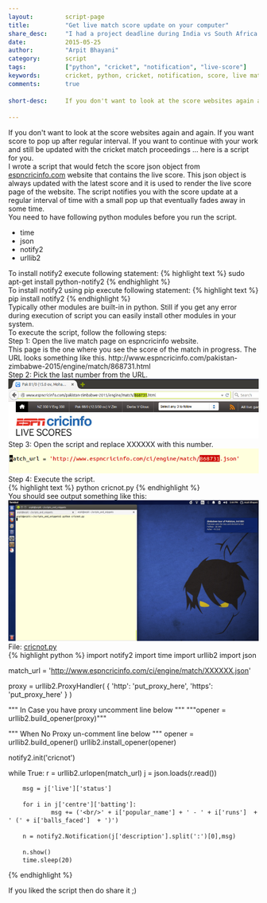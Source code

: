 ```yaml
---
layout:			script-page
title:			"Get live match score update on your computer"
share_desc:		"I had a project deadline during India vs South Africa Cricket World Cup 2015 and didn't had bandwidth to stream it live. I wrote a script that notified me the score regularly ... do check it out!."
date:			2015-05-25
author:			"Arpit Bhayani"
category:		script
tags:			["python", "cricket", "notification", "live-score"]
keywords:		cricket, python, cricket, notification, score, live match
comments:		true

short-desc:		If you don't want to look at the score websites again and again. If you want score to pop up after regular interval. If you want to continue with your work and still be updated with the cricket match proceedings ... heres a script for you.

---
```


<div class="para">
If you don't want to look at the score websites again and again. If you want score to pop up after regular interval. If you want to continue with your work and still be updated with the cricket match proceedings ... here is a script for you.
</div>

<div class="para">
I wrote a script that would fetch the score json object from <a href="http://espncricinfo.com">espncricinfo.com</a> website that contains the live score. This json object is always updated with the latest score and it is used to render the live score page of the website. The script notifies you with the score update at a regular interval of time with a small pop up that eventually fades away in some time.
</div>

<section>
	<div class="para">
	You need to have following python modules before you run the script.
	<ul>
		<li>time</li>
		<li>json</li>
		<li>notify2</li>
		<li>urllib2</li>
	</ul>
	</div>
	<div class="para">
	To install <emphasis class="code">notify2</emphasis> execute following statement:
{% highlight text %}
sudo apt-get install python-notify2
{% endhighlight %}
</div>

<div class="para">
	To install <emphasis class="code">notify2</emphasis> using <emphasis class="code">pip</emphasis> execute following statement:
{% highlight text %}
pip install notify2
{% endhighlight %}
</div>

<div class="para">Typically other modules are built-in in python. Still if you get any error during execution of script you can easily install other modules in your system.</div>
</section>

<section>
	<div class="para">
	To execute the script, follow the following steps:
	</div>
	<div class="para">
		<emphasis class="bold">Step 1:</emphasis> Open the live match page on espncricinfo website.
		<br/>
		This page is the one where you see the score of the match in progress. The URL looks something like this.
		<emphasis class="bold">http://www.espncricinfo.com/pakistan-zimbabwe-2015/engine/match/868731.html</emphasis>
	</div>
	<div class="para">
		<emphasis class="bold">Step 2:</emphasis> Pick the last number from the URL.
		<br/>
		<img class="screenshot" src="/img/script/image01.png" alt="Pick match number from the URL"/><br/>
	</div>
	<div class="para">
		<emphasis class="bold">Step 3:</emphasis> Open the script and replace XXXXXX with this number.
		<br/>
		<img class="screenshot" src="/img/script/image02.png" alt="Replace XXXXXX with 868731"/><br/>
	</div>
	<div class="para">
		<emphasis class="bold">Step 4:</emphasis> Execute the script.
	</div>
{% highlight text %}
python cricnot.py
{% endhighlight %}

<div class="para">
You should see output something like this:
<img class="screenshot" src="/img/script/image03.png" alt="Sample Screenshot"/><br/>
</div>
</section>

<section>
<div class="file-name">
	File: <a href="/files/scripts/cricnot.py">cricnot.py</a>
</div>
{% highlight python %}
import notify2
import time
import urllib2
import json

match_url = 'http://www.espncricinfo.com/ci/engine/match/XXXXXX.json'


proxy = urllib2.ProxyHandler(
        {
                'http': 'put_proxy_here',
                'https': 'put_proxy_here'
        }
)

""" In Case you have proxy uncomment line below """
"""opener = urllib2.build_opener(proxy)"""

""" When No Proxy un-comment line below """
opener = urllib2.build_opener()
urllib2.install_opener(opener)

notify2.init('cricnot')

while True:
        r = urllib2.urlopen(match_url)
        j = json.loads(r.read())

        msg = j['live']['status']

        for i in j['centre']['batting']:
                msg += ('<br/>' + i['popular_name'] + ' - ' + i['runs']  + ' (' + i['balls_faced']  + ')')

        n = notify2.Notification(j['description'].split(':')[0],msg)

        n.show()
        time.sleep(20)


{% endhighlight %}
</section>

<section>
	<div class="para">
		<emphasis class="bold">If you liked the script then do share it ;)</emphasis>
	</div>
</section>
